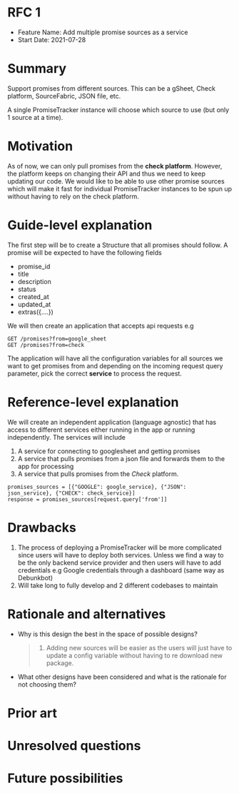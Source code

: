 # RFC 1

- Feature Name: Add multiple promise sources as a service
- Start Date: 2021-07-28

# Summary

[summary]: #summary

Support promises from different sources. This can be a gSheet, Check platform, SourceFabric, JSON file, etc.

A single PromiseTracker instance will choose which source to use (but only 1 source at a time).

# Motivation

[motivation]: #motivation

As of now, we can only pull promises from the **check platform**. However, the platform keeps on changing their API and thus we need to keep updating our code. We would like to be able to use other promise sources which will make it fast for individual PromiseTracker instances to be spun up without having to rely on the check platform.

# Guide-level explanation

[guide-level-explanation]: #guide-level-explanation

The first step will be to create a Structure that all promises should follow. A promise will be expected to have the following fields

- promise_id
- title
- description
- status
- created_at
- updated_at
- extras({....})

We will then create an application that accepts api requests e.g

```
GET /promises?from=google_sheet
GET /promises?from=check
```

The application will have all the configuration variables for all sources we want to get promises from and depending on the incoming request query parameter, pick the correct **service** to process the request.

# Reference-level explanation

[reference-level-explanation]: #reference-level-explanation

We will create an independent application (language agnostic) that has access to different services either running in the app or running independently. The services will include

1. A service for connecting to googlesheet and getting promises
2. A service that pulls promises from a json file and forwards them to the app for processing
3. A service that pulls promises from the _Check_ platform.

```
promises_sources = [{"GOOGLE": google_service}, {"JSON": json_service}, {"CHECK": check_service}]
response = promises_sources[request.query['from']]

```

# Drawbacks

[drawbacks]: #drawbacks

1. The process of deploying a PromiseTracker will be more complicated since users will have to deploy both services. Unless we find a way to be the only backend service provider and then users will have to add credentials e.g Google credentials through a dashboard (same way as Debunkbot)
2. Will take long to fully develop and 2 different codebases to maintain

# Rationale and alternatives

[rationale-and-alternatives]: #rationale-and-alternatives

- Why is this design the best in the space of possible designs?

  > 1. Adding new sources will be easier as the users will just have to update a config variable without having to re download new package.

- What other designs have been considered and what is the rationale for not choosing them?

# Prior art

# Unresolved questions

# Future possibilities
